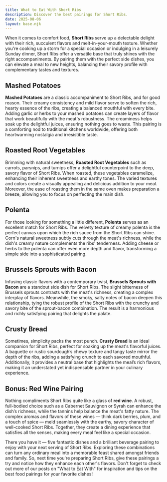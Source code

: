 ```yaml
---
title: What to Eat With Short Ribs
description: Discover the best pairings for Short Ribs.
date: 2025-08-06
layout: base.njk
---
```


When it comes to comfort food, **Short Ribs** serve up a delectable delight with their rich, succulent flavors and melt-in-your-mouth texture. Whether you're cooking up a storm for a special occasion or indulging in a leisurely Sunday dinner, Short Ribs offer a versatile base that truly shines with the right accompaniments. By pairing them with the perfect side dishes, you can elevate a meal to new heights, balancing their savory profile with complementary tastes and textures.

## Mashed Potatoes

**Mashed Potatoes** are a classic accompaniment to Short Ribs, and for good reason. Their creamy consistency and mild flavor serve to soften the rich, hearty essence of the ribs, creating a balanced mouthful with every bite. Adding garlic or herbs to your mashed potatoes can create layers of flavor that work beautifully with the meat's robustness. The creaminess helps soak up the delightful juices, ensuring nothing goes to waste. This pairing is a comforting nod to traditional kitchens worldwide, offering both heartwarming nostalgia and irresistible taste.

## Roasted Root Vegetables

Brimming with natural sweetness, **Roasted Root Vegetables** such as carrots, parsnips, and turnips offer a delightful counterpoint to the deep, savory flavor of Short Ribs. When roasted, these vegetables caramelize, enhancing their inherent sweetness and earthy tones. The varied textures and colors create a visually appealing and delicious addition to your meal. Moreover, the ease of roasting them in the same oven makes preparation a breeze, allowing you to focus on perfecting the main dish.

## Polenta

For those looking for something a little different, **Polenta** serves as an excellent match for Short Ribs. The velvety texture of creamy polenta is the perfect canvas upon which the rich sauce from the Short Ribs can shine. Corn's natural sweetness subtly cuts through the meat's richness, while the dish's creamy nature complements the ribs' tenderness. Adding cheese or herbs to the polenta can offer even more depth and flavor, transforming a simple side into a sophisticated pairing.

## Brussels Sprouts with Bacon

Infusing classic flavors with a contemporary twist, **Brussels Sprouts with Bacon** are a standout side dish for Short Ribs. The slight bitterness of Brussels sprouts contrasts with the meat's richness, creating a complex interplay of flavors. Meanwhile, the smoky, salty notes of bacon deepen this relationship, tying the robust profile of the Short Ribs with the crunchy and savory bite of the sprout-bacon combination. The result is a harmonious and richly satisfying pairing that delights the palate.

## Crusty Bread

Sometimes, simplicity packs the most punch. **Crusty Bread** is an ideal companion for Short Ribs, perfect for soaking up the meat's flavorful juices. A baguette or rustic sourdough’s chewy texture and tangy taste mirror the depth of the ribs, adding a satisfying crunch to each savored mouthful. Additionally, it provides a neutral base that highlights the meal’s rich flavors, making it an understated yet indispensable partner in your culinary experience.

## Bonus: Red Wine Pairing

Nothing compliments Short Ribs quite like a glass of **red wine**. A robust, full-bodied choice such as a Cabernet Sauvignon or Syrah can enhance the dish’s richness, while the tannins help balance the meat's fatty nature. The complex aromas and flavors of these wines — think dark berries, plum, and a touch of spice — meld seamlessly with the earthy, savory character of well-cooked Short Ribs. Together, they create a dining experience that satisfies all the senses, making every meal feel like a special occasion.

There you have it — five fantastic dishes and a brilliant beverage pairing to enjoy with your next serving of Short Ribs. Exploring these combinations can turn any ordinary meal into a memorable feast shared amongst friends and family. So, next time you're preparing Short Ribs, give these pairings a try and notice how they enhance each other's flavors. Don't forget to check out more of our posts on "What to Eat With" for inspiration and tips on the best food pairings for your favorite dishes!